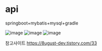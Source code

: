 # api
springboot+mybatis+mysql+gradle

![image](https://github.com/user-attachments/assets/6c7deaa9-470a-4cf6-9074-bf5feb78816f)
![image](https://github.com/user-attachments/assets/1da3430a-01b3-4023-a251-8a75491e7997)
![image](https://github.com/user-attachments/assets/a8ba2478-93e2-44ff-98a5-3c991af826d1)


참고사이트
https://8ugust-dev.tistory.com/33
